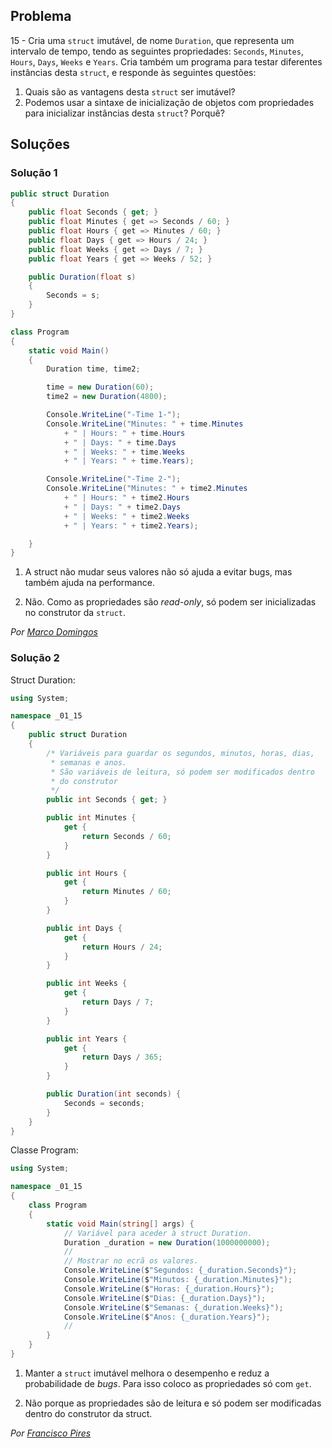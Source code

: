 ## Problema

15 - Cria uma `struct` imutável, de nome `Duration`, que representa um
intervalo de tempo, tendo as seguintes propriedades: `Seconds`, `Minutes`,
`Hours`, `Days`, `Weeks` e `Years`. Cria também um programa para testar
diferentes instâncias desta `struct`, e responde às seguintes questões:

1. Quais são as vantagens desta `struct` ser imutável?
2. Podemos usar a sintaxe de inicialização de objetos com propriedades para
   inicializar instâncias desta `struct`? Porquê?

## Soluções

### Solução 1

```csharp
public struct Duration
{
    public float Seconds { get; }
    public float Minutes { get => Seconds / 60; }
    public float Hours { get => Minutes / 60; }
    public float Days { get => Hours / 24; }
    public float Weeks { get => Days / 7; }
    public float Years { get => Weeks / 52; }

    public Duration(float s)
    {
        Seconds = s;
    }
}

class Program
{
    static void Main()
    {
        Duration time, time2;

        time = new Duration(60);
        time2 = new Duration(4800);

        Console.WriteLine("-Time 1-");
        Console.WriteLine("Minutes: " + time.Minutes 
            + " | Hours: " + time.Hours 
            + " | Days: " + time.Days 
            + " | Weeks: " + time.Weeks 
            + " | Years: " + time.Years);

        Console.WriteLine("-Time 2-");
        Console.WriteLine("Minutes: " + time2.Minutes 
            + " | Hours: " + time2.Hours 
            + " | Days: " + time2.Days 
            + " | Weeks: " + time2.Weeks 
            + " | Years: " + time2.Years);

    }
}
```

1. A struct não mudar seus valores não só ajuda a evitar bugs, mas também ajuda
na performance.

2. Não. Como as propriedades são *read-only*, só podem ser inicializadas no
construtor da `struct`.

*Por [Marco Domingos](https://github.com/condmaker)*


### Solução 2
Struct Duration:
```csharp
using System;

namespace _01_15
{
    public struct Duration
    {
        /* Variáveis para guardar os segundos, minutos, horas, dias,
         * semanas e anos.
         * São variáveis de leitura, só podem ser modificados dentro
         * do construtor
         */
        public int Seconds { get; }

        public int Minutes {
            get {
                return Seconds / 60;
            }
        }

        public int Hours {
            get {
                return Minutes / 60;
            }
        }

        public int Days {
            get {
                return Hours / 24;
            }
        }

        public int Weeks {
            get {
                return Days / 7;
            }
        }

        public int Years {
            get {
                return Days / 365;
            }
        }

        public Duration(int seconds) {
            Seconds = seconds;
        }
    }
}
```

Classe Program:

```csharp
using System;

namespace _01_15
{
    class Program
    {
        static void Main(string[] args) {
            // Variável para aceder à struct Duration.
            Duration _duration = new Duration(1000000000);
            //
            // Mostrar no ecrã os valores.
            Console.WriteLine($"Segundos: {_duration.Seconds}");
            Console.WriteLine($"Minutos: {_duration.Minutes}");
            Console.WriteLine($"Horas: {_duration.Hours}");
            Console.WriteLine($"Dias: {_duration.Days}");
            Console.WriteLine($"Semanas: {_duration.Weeks}");
            Console.WriteLine($"Anos: {_duration.Years}");
            //
        }
    }
}
```

1. Manter a `struct` imutável melhora o desempenho e reduz a probabilidade de *bugs*. Para isso coloco as propriedades só com `get`.

2. Não porque as propriedades são de leitura e só podem ser modificadas dentro do construtor da struct.

*Por [Francisco Pires](https://github.com/FRP7)*